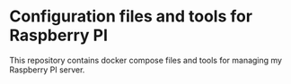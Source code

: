 # Configuration files and tools for Raspberry PI

This repository contains docker compose files and tools for managing my
Raspberry PI server.
